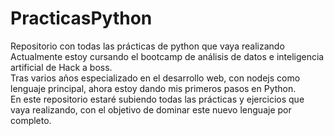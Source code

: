 # PracticasPython
Repositorio con todas las prácticas de python que vaya realizando <br />
Actualmente estoy cursando el bootcamp de análisis de datos e inteligencia artificial de Hack a boss.<br />
Tras varios años especializado en el desarrollo web, con nodejs como lenguaje principal, ahora estoy dando mis primeros pasos en Python.<br />
En este repositorio estaré subiendo todas las prácticas y ejercicios que vaya realizando, con el objetivo de dominar este nuevo lenguaje por completo.

